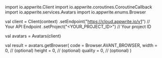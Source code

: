 import io.appwrite.Client
import io.appwrite.coroutines.CoroutineCallback
import io.appwrite.services.Avatars
import io.appwrite.enums.Browser

val client = Client(context)
    .setEndpoint("https://cloud.appwrite.io/v1") // Your API Endpoint
    .setProject("&lt;YOUR_PROJECT_ID&gt;") // Your project ID

val avatars = Avatars(client)

val result = avatars.getBrowser(
    code = Browser.AVANT_BROWSER,
    width = 0, // (optional)
    height = 0, // (optional)
    quality = 0, // (optional)
)